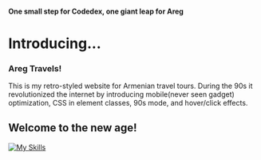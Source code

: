 #### One small step for Codedex, one giant leap for Areg
# Introducing...
### Areg Travels!
This is my retro-styled website for Armenian travel tours. 
During the 90s it revolutionized the internet by introducing mobile(never seen gadget) optimization, CSS in element classes, 90s mode, and hover/click effects.

## Welcome to the new age!

[![My Skills](https://skillicons.dev/icons?i=vite,react,webstorm,netlify,cloudflare,typescript,github)](https://skillicons.dev)